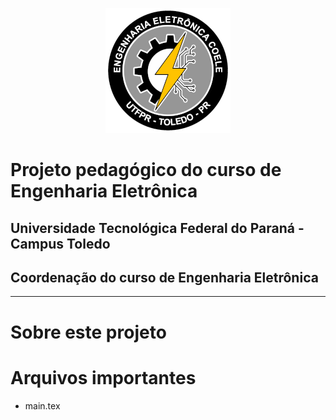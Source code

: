 <center>

![Logo do curso](logo2020_small.png)

</center>

# Projeto pedagógico do curso de Engenharia Eletrônica
## Universidade Tecnológica Federal do Paraná - Campus Toledo
## Coordenação do curso de Engenharia Eletrônica

___
# Sobre este projeto


# Arquivos importantes

- main.tex


